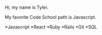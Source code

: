 Hi, my name is Tyler.

My favorite Code School path is Javascript.

*Javascript
*React
*Ruby
*Rails
*Git
*SQL